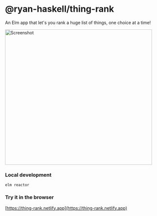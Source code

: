# @ryan-haskell/thing-rank

An Elm app that let's you rank a huge list of things, one choice at a time!

<img width=480 height=442 src=https://github.com/user-attachments/assets/c454e216-b7b8-41fd-820b-a64f87a057b6 alt=Screenshot >

### Local development

```
elm reactor
```

### Try it in the browser

[https://thing-rank.netlify.app](https://thing-rank.netlify.app)
